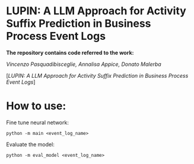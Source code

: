 # LUPIN: A LLM Approach for Activity Suffix Prediction in Business Process Event Logs
**The repository contains code referred to the work:**

*Vincenzo Pasquadibisceglie, Annalisa Appice, Donato Malerba*

[*LUPIN: A LLM Approach for Activity Suffix Prediction in Business Process Event Logs*]

# How to use:

Fine tune neural network:
```
python -m main <event_log_name>
```
Evaluate the model:
```
python -m eval_model <event_log_name>
```
